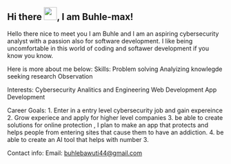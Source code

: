 ## Hi there <img src="https://raw.githubusercontent.com/MartinHeinz/MartinHeinz/master/wave.gif" width="30px">, I am Buhle-max!

Hello there nice to meet you I am Buhle and I am an aspiring cybersecurity analyst with a passion also for software development. 
I like being uncomfortable in this world of coding and softawer development if you know you know. 

Here is more about me below:
Skills: Problem solving
        Analyizing 
        knowlegde seeking 
        research 
        Observation 

Interests: Cybersecurity Analitics and Engineering 
           Web Development 
           App Development 

Career Goals: 1. Enter in a entry level cybersecurity job and gain expereince 
              2. Grow experiece and apply for higher level companies 
              3. be able to create solutions for online protection , I plan to make an app that protects and helps people from entering sites that cause them to 
                 have an addiction. 
              4. be able to create an AI tool that helps with number 3. 

Contact info: Email: buhlebawuti44@gmail.com
              

<!--
**buhle-max/buhle-max** is a ✨ _special_ ✨ repository because its `README.md` (this file) appears on your GitHub profile.

Here are some ideas to get you started:

- 🔭 I’m currently working on ...
- 🌱 I’m currently learning ...
- 👯 I’m looking to collaborate on ...
- 🤔 I’m looking for help with ...
- 💬 Ask me about ...
- 📫 How to reach me: ...
- 😄 Pronouns: ...
- ⚡ Fun fact: ...
-->
